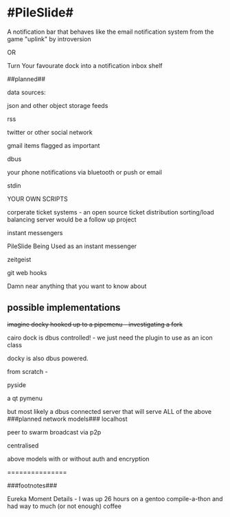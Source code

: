 #PileSlide#
=========

A notification bar that behaves like the email notification system from the game "uplink" by introversion

OR

Turn Your favourate dock into a notification inbox shelf

##planned##

data sources:

json and other object storage feeds

rss

twitter or other social network

gmail items flagged as important

dbus

your phone notifications via bluetooth or push or email

stdin

YOUR OWN SCRIPTS

corperate ticket systems - an open source ticket distribution sorting/load balancing server would be a follow up project

instant messengers

PileSlide Being Used as an instant messenger

zeitgeist

git web hooks

Damn near anything that you want to know about

## possible implementations ##

<del>imagine docky hooked up to a pipemenu - investigating a fork</del>

cairo dock is dbus controlled! - we just need the plugin to use as an icon class

docky is also dbus powered.


from scratch - 

pyside

a qt pymenu


but most likely a dbus connected server that will serve ALL of the above
###planned network models###
localhost

peer to swarm broadcast via p2p

centralised


above models with or without auth and encryption



===============

###footnotes###

Eureka Moment Details - I was up 26 hours on a gentoo compile-a-thon and had way to much (or not enough) coffee
